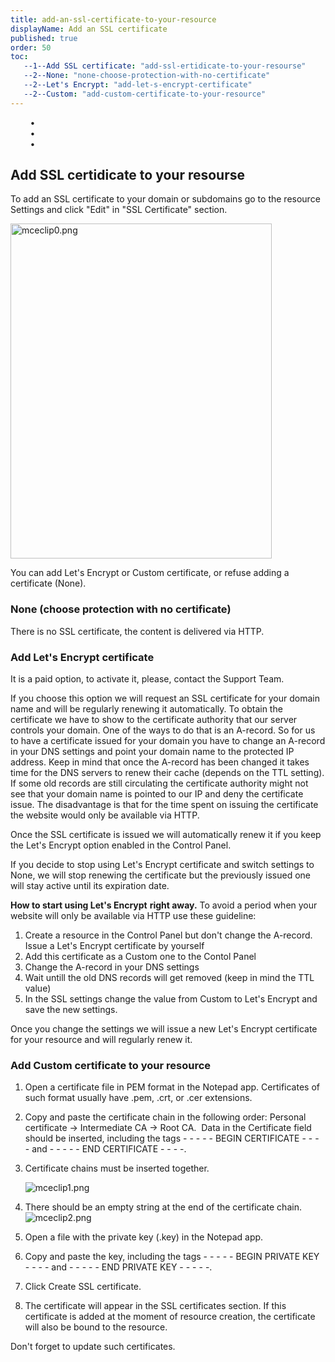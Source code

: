 ```yaml
---
title: add-an-ssl-certificate-to-your-resource
displayName: Add an SSL certificate
published: true
order: 50
toc:
   --1--Add SSL certificate: "add-ssl-ertidicate-to-your-resourse"
   --2--None: "none-choose-protection-with-no-certificate"
   --2--Let's Encrypt: "add-let-s-encrypt-certificate"
   --2--Custom: "add-custom-certificate-to-your-resource"
---
```

        •    
        •  
        •

Add SSL сertidicate to your resourse
------------------------------------

To add an SSL certificate to your domain or subdomains go to the resource Settings and click "Edit" in "SSL Certificate" section.

<img src="https://support.gcore.com/hc/article_attachments/4585574501905/mceclip0.png" alt="mceclip0.png" width="418" height="536">

You can add Let's Encrypt or Custom certificate, or refuse adding a certificate (None).

### None (choose protection with no certificate)

There is no SSL certificate, the content is delivered via HTTP.

### Add Let's Encrypt certificate

It is a paid option, to activate it, please, contact the Support Team. 

If you choose this option we will request an SSL certificate for your domain name and will be regularly renewing it automatically. To obtain the certificate we have to show to the certificate authority that our server controls your domain. One of the ways to do that is an A-record. So for us to have a certificate issued for your domain you have to change an A-record in your DNS settings and point your domain name to the protected IP address. Keep in mind that once the A-record has been changed it takes time for the DNS servers to renew their cache (depends on the TTL setting). If some old records are still circulating the certificate authority might not see that your domain name is pointed to our IP and deny the certificate issue. The disadvantage is that for the time spent on issuing the certificate the website would only be available via HTTP.

Once the SSL certificate is issued we will automatically renew it if you keep the Let's Encrypt option enabled in the Control Panel.

If you decide to stop using Let's Encrypt certificate and switch settings to None, we will stop renewing the certificate but the previously issued one will stay active until its expiration date.

**How to start using Let's Encrypt** **right away.** To avoid a period when your website will only be available via HTTP use these guideline:

1.  Create a resource in the Control Panel but don't change the A-record. Issue a Let's Encrypt certificate by yourself
2.  Add this certificate as a Custom one to the Contol Panel
3.  Change the A-record in your DNS settings
4.  Wait untill the old DNS records will get removed (keep in mind the TTL value)
5.  In the SSL settings change the value from Custom to Let's Encrypt and save the new settings.

Once you change the settings we will issue a new Let's Encrypt certificate for your resource and will regularly renew it.

### Add Custom certificate to your resource

1.  Open a certificate file in PEM format in the Notepad app. Certificates of such format usually have .pem, .crt, or .cer extensions.  
2.  Copy and paste the certificate chain in the following order: Personal certificate → Intermediate CA → Root CA.  Data in the Certificate field should be inserted, including the tags - - - - - BEGIN CERTIFICATE - - - - and - - - - - END CERTIFICATE - - - -. 
3.  Certificate chains must be inserted together.  
      
    <img src="https://support.gcore.com/hc/article_attachments/4585581584657/mceclip1.png" alt="mceclip1.png">
4.  There should be an empty string at the end of the certificate chain. <img src="https://support.gcore.com/hc/article_attachments/4585641946897/mceclip2.png" alt="mceclip2.png"> 
5.  Open a file with the private key (.key) in the Notepad app. 
6.  Copy and paste the key, including the tags - - - - - BEGIN PRIVATE KEY - - - - and - - - - - END PRIVATE KEY - - - - -. 
7.  Click Create SSL certificate. 
8.  The certificate will appear in the SSL certificates section. If this certificate is added at the moment of resource creation, the certificate will also be bound to the resource.

Don't forget to update such certificates.